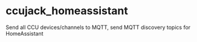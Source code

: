 # ccujack_homeassistant
Send all CCU devices/channels to MQTT, send MQTT discovery topics for HomeAssistant

